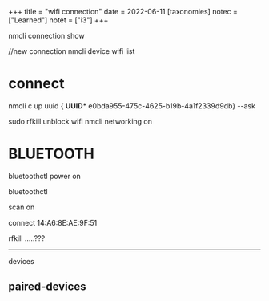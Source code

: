 +++
title = "wifi connection"
date = 2022-06-11
[taxonomies]
notec = ["Learned"]
notet = ["i3"]
+++



nmcli connection show


//new connection 
nmcli device wifi list



# connect
nmcli c up uuid { **UUID*** e0bda955-475c-4625-b19b-4a1f2339d9db} --ask





sudo rfkill unblock wifi
nmcli networking on



# BLUETOOTH

bluetoothctl power on

bluetoothctl

scan on

connect 14:A6:8E:AE:9F:51 <tecno square1>




rfkill .....???


---------------------------
devices

paired-devices
--------------------------


